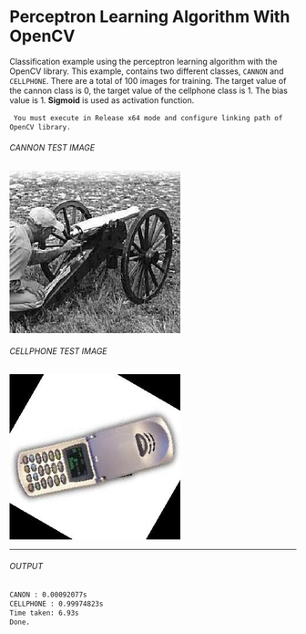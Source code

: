 # Perceptron Learning Algorithm With OpenCV
Classification example using the perceptron learning algorithm with the OpenCV library. 
This example, contains two different classes, ```CANNON``` and ```CELLPHONE```. There are a total of 100 images for training. The target value of the cannon class is 0, the target value of the cellphone class is 1. The bias value is 1. **Sigmoid** is used as activation function.

```
 You must execute in Release x64 mode and configure linking path of OpenCV library.
```

######  CANNON TEST IMAGE
![alt text](https://github.com/Synthesizer-source/perceptron_learning_algorithm_with_openCV/blob/master/test/cannon/image_0021.jpg?raw=true)


######  CELLPHONE TEST IMAGE
![alt text](https://github.com/Synthesizer-source/perceptron_learning_algorithm_with_openCV/blob/master/test/cellphone/image_0001.jpg?raw=true)

----
###### OUTPUT
```
CANON : 0.00092077s
CELLPHONE : 0.99974823s
Time taken: 6.93s
Done.
```
